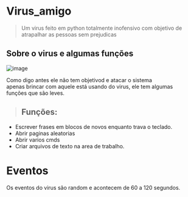 <h1>Virus_amigo</h1>
 
>Um virus feito em python totalmente inofensivo com objetivo de atrapalhar as pessoas sem prejudicas

<h2>Sobre o virus e algumas funções</h2>

![image](https://github.com/krigerofc/Virus_amigo/assets/118851624/51df8820-8242-4295-b362-b40cf8fb5dd9)


<p>Como digo antes ele não tem objetivod e atacar o sistema<br>
apenas brincar com aquele está usando do virus, ele tem algumas<br>
funções que são leves.</p>

><h2>Funções:</h2>

+ Escrever frases em blocos de novos enquanto trava o teclado.
+ Abrir paginas aleatorias
+ Abrir varios cmds
+ Criar arquivos de texto na area de trabalho.

# Eventos
 
 <p>Os eventos do virus são random e acontecem de 60 a 120 segundos.</p>
